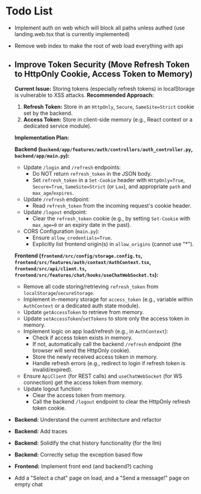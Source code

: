 # Todo List

- Implement auth on web which will block all paths unless authed (use landing.web.tsx that is currently implemented)
- Remove web index to make the root of web load everything with api

- ## Improve Token Security (Move Refresh Token to HttpOnly Cookie, Access Token to Memory)
  **Current Issue:** Storing tokens (especially refresh tokens) in localStorage is vulnerable to XSS attacks.
  **Recommended Approach:**
  1. **Refresh Token:** Store in an `HttpOnly`, `Secure`, `SameSite=Strict` cookie set by the backend.
  2. **Access Token:** Store in client-side memory (e.g., React context or a dedicated service module).

  **Implementation Plan:**

  **Backend (`backend/app/features/auth/controllers/auth_controller.py`, `backend/app/main.py`):**
    - Update `/login` and `/refresh` endpoints:
      - Do NOT return `refresh_token` in the JSON body.
      - Set `refresh_token` in a `Set-Cookie` header with `HttpOnly=True`, `Secure=True`, `SameSite=Strict` (or `Lax`), and appropriate `path` and `max_age`/`expires`.
    - Update `/refresh` endpoint:
      - Read `refresh_token` from the incoming request's cookie header.
    - Update `/logout` endpoint:
      - Clear the `refresh_token` cookie (e.g., by setting `Set-Cookie` with `max_age=0` or an expiry date in the past).
    - CORS Configuration (`main.py`):
      - Ensure `allow_credentials=True`.
      - Explicitly list frontend origin(s) in `allow_origins` (cannot use "*").

  **Frontend (`frontend/src/config/storage.config.ts`, `frontend/src/features/auth/context/AuthContext.tsx`, `frontend/src/api/client.ts`, `frontend/src/features/chat/hooks/useChatWebSocket.ts`):**
    - Remove all code storing/retrieving `refresh_token` from `localStorage`/`secureStorage`.
    - Implement in-memory storage for `access_token` (e.g., variable within `AuthContext` or a dedicated auth state module).
    - Update `getAccessToken` to retrieve from memory.
    - Update `setAccessToken`/`setTokens` to store only the access token in memory.
    - Implement logic on app load/refresh (e.g., in `AuthContext`):
      - Check if access token exists in memory.
      - If not, automatically call the backend `/refresh` endpoint (the browser will send the HttpOnly cookie).
      - Store the newly received access token in memory.
      - Handle refresh errors (e.g., redirect to login if refresh token is invalid/expired).
    - Ensure `ApiClient` (for REST calls) and `useChatWebSocket` (for WS connection) get the access token from memory.
    - Update logout function:
      - Clear the access token from memory.
      - Call the backend `/logout` endpoint to clear the HttpOnly refresh token cookie.

- **Backend:** Understand the current architecture and refactor

- **Backend:** Add traces

- **Backend:** Solidify the chat history functionality (for the llm)

- **Backend:** Correctly setup the exception based flow

- **Frontend:** Implement front end (and backend?) caching
- Add a "Select a chat" page on load, and a "Send a message!" page on empty chat